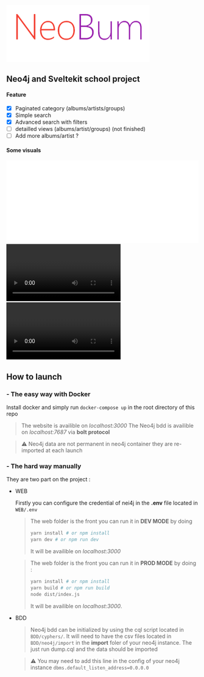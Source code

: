 ![Logo](./github_ressources/logo.png)

## Neo4j and Sveltekit school project

#### Feature

- [x] Paginated category (albums/artists/groups)
- [x] Simple search
- [x] Advanced search with filters
- [ ] detailled views (albums/artist/groups) (not finished)
- [ ] Add more albums/artist ?

#### Some visuals

![Logo](github_ressources/../github_ressources/logo.gif)
![Logo](github_ressources/../github_ressources/demo_search_filter.mp4)
![Logo](github_ressources/../github_ressources/demo_detail_artists_groups.mp4)

## How to launch

### - The easy way with Docker

Install docker and simply run `docker-compose up` in the root directory of this repo

> The website is availible on _localhost:3000_
> The Neo4j bdd is availible on _localhost:7687_ via **bolt protocol**

> ⚠ Neo4j data are not permanent in neo4j container they are re-imported at each launch

### - The hard way manually

They are two part on the project :

- WEB

  Firstly you can configure the credential of nei4j in the **.env** file located in `WEB/.env`

  > The web folder is the front you can run it in **DEV MODE** by doing
  >
  > ```bash
  > yarn install # or npm install
  > yarn dev # or npm run dev
  > ```
  >
  > It will be availible on _localhost:3000_

  > The web folder is the front you can run it in **PROD MODE** by doing :
  >
  > ```bash
  > yarn install # or npm install
  > yarn build # or npm run build
  > node dist/index.js
  > ```
  >
  > It will be availible on _localhost:3000_.

- BDD

  > Neo4j bdd can be initialized by using the cql script located in `BDD/cyphers/`.
  > It will need to have the csv files located in `BDD/neo4j/import` in the **import** foler of your neo4j instance.
  > The just run dump.cql and the data should be imported

  > ⚠ You may need to add this line in the config of your neo4j instance
  > `dbms.default_listen_address=0.0.0.0`
